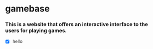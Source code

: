 # gamebase
### This is a website that offers an interactive interface to the users for playing games.
- [x] hello
